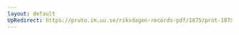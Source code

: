 ```yaml
---
layout: default
UpRedirect: https://pruto.im.uu.se/riksdagen-records-pdf/1875/prot-1875--ak--041/prot-1875--ak--041_026.pdf
---
```

